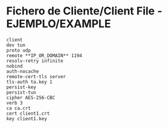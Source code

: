 
# Fichero de Cliente/Client File - EJEMPLO/EXAMPLE
````
client
dev tun
proto udp
remote **IP_OR_DOMAIN** 1194
resolv-retry infinite
nobind
auth-nocache
remote-cert-tls server
tls-auth ta.key 1
persist-key
persist-tun
cipher AES-256-CBC
verb 3
ca ca.crt
cert client1.crt
key client1.key
````
